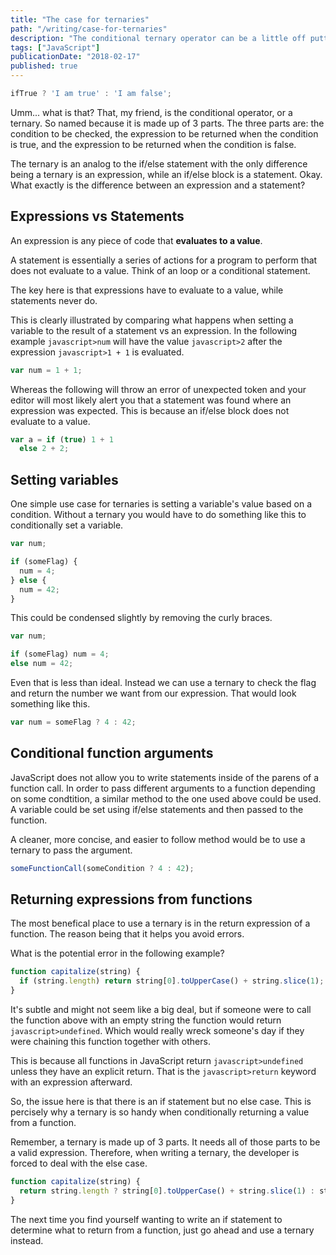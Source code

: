 ```yaml
---
title: "The case for ternaries"
path: "/writing/case-for-ternaries"
description: "The conditional ternary operator can be a little off putting to some, but it is extremely useful. So, what is it and when should it be used?"
tags: ["JavaScript"]
publicationDate: "2018-02-17"
published: true
---
```


```javascript
ifTrue ? 'I am true' : 'I am false';
```

Umm... what is that?
That, my friend, is the conditional operator, or a ternary.
So named because it is made up of 3 parts.
The three parts are: the condition to be checked, the expression to be returned when the condition is true, and the expression to be returned when the condition
is false.

The ternary is an analog to the if/else statement with the only difference being a ternary is an expression, while an if/else block is a statement.
Okay. What exactly is the difference between an expression and a statement?

## Expressions vs Statements

An expression is any piece of code that **evaluates to a value**.

A statement is essentially a series of actions for a program to perform that does not evaluate to a value.
Think of an loop or a conditional statement.

The key here is that expressions have to evaluate to a value, while statements never do.

This is clearly illustrated by comparing what happens when setting a variable to the result of a statement vs an expression.
In the following example `javascript>num` will have the value `javascript>2` after the expression `javascript>1 + 1` is evaluated.

```javascript
var num = 1 + 1;
```

Whereas the following will throw an error of unexpected token and your editor will most likely alert you that a statement was found where an expression was expected.
This is because an if/else block does not evaluate to a value.

```javascript
var a = if (true) 1 + 1
  else 2 + 2;
```

## Setting variables

One simple use case for ternaries is setting a variable's value based on a condition.
Without a ternary you would have to do something like this to conditionally set a variable.

```javascript
var num;

if (someFlag) {
  num = 4;
} else {
  num = 42;
}
```

This could be condensed slightly by removing the curly braces.

```javascript
var num;

if (someFlag) num = 4;
else num = 42;
```

Even that is less than ideal.
Instead we can use a ternary to check the flag and return the number we want from our expression.
That would look something like this.

```javascript
var num = someFlag ? 4 : 42;
```

## Conditional function arguments

JavaScript does not allow you to write statements inside of the parens of a function call.
In order to pass different arguments to a function depending on some condtition, a similar method to the one used above could be used.
A variable could be set using if/else statements and then passed to the function.

A cleaner, more concise, and easier to follow method would be to use a ternary to pass the argument.

```javascript
someFunctionCall(someCondition ? 4 : 42);
```

## Returning expressions from functions

The most benefical place to use a ternary is in the return expression of a function.
The reason being that it helps you avoid errors.

What is the potential error in the following example?

```javascript
function capitalize(string) {
  if (string.length) return string[0].toUpperCase() + string.slice(1);
}
```

It's subtle and might not seem like a big deal, but if someone were to call the function above with an empty string the function would return `javascript>undefined`.
Which would really wreck someone's day if they were chaining this function together with others.

This is because all functions in JavaScript return `javascript>undefined` unless they have an explicit return.
That is the `javascript>return` keyword with an expression afterward.

So, the issue here is that there is an if statement but no else case.
This is percisely why a ternary is so handy when conditionally returning a value from a function.

Remember, a ternary is made up of 3 parts.
It needs all of those parts to be a valid expression.
Therefore, when writing a ternary, the developer is forced to deal with the else case.

```javascript
function capitalize(string) {
  return string.length ? string[0].toUpperCase() + string.slice(1) : string;
}
```

The next time you find yourself wanting to write an if statement to determine what to return from a function, just go ahead and use a ternary instead.
